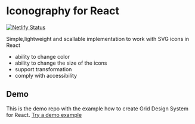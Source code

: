 # Iconography for React
[![Netlify Status](https://api.netlify.com/api/v1/badges/48b9cea3-5b55-4eab-b4c6-d6464ef5e86d/deploy-status)](https://app.netlify.com/sites/iconography-for-react/deploys)

Simple,lightweight and scallable implementation to work with SVG icons in React
      
* ability to change color
* ability to change the size of the icons
* support transformation
* comply with accessibility

## Demo
This is the demo repo with the example how to create Grid Design System for React.
<a href="https://iconography-for-react.netlify.com/">Try a demo example</a>

